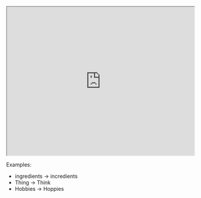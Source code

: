 

<iframe src="https://twitframe.com/show?url=https://twitter.com/nerdymedzebra/status/1384312905957445638?s=20" width="100%" height="400px"></iframe>

Examples: 
- ingredients -> incredients
- Thing -> Think 
- Hobbies -> Hoppies